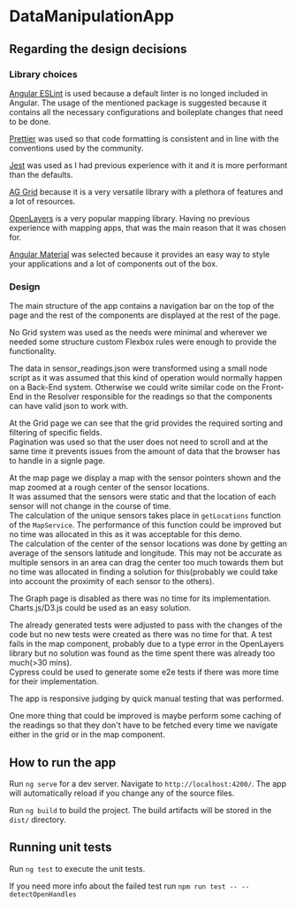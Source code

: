 # DataManipulationApp

## Regarding the design decisions

### Library choices

[Angular ESLint](https://github.com/angular-eslint/angular-eslint) is used because a default linter is no longed included in Angular. The usage of the mentioned package is suggested because it contains all the necessary configurations and boileplate changes that need to be done.

[Prettier](https://prettier.io) was used so that code formatting is consistent and in line with the conventions used by the community.

[Jest](https://jestjs.io/) was used as I had previous experience with it and it is more performant than the defaults.

[AG Grid](https://www.ag-grid.com/) because it is a very versatile library with a plethora of features and a lot of resources.

[OpenLayers](https://openlayers.org/) is a very popular mapping library. Having no previous experience with mapping apps, that was the main reason that it was chosen for.

[Angular Material](https://material.angular.io/) was selected because it provides an easy way to style your applications and a lot of components out of the box.

### Design

The main structure of the app contains a navigation bar on the top of the page and the rest of the components are displayed at the rest of the page.

No Grid system was used as the needs were minimal and wherever we needed some structure custom Flexbox rules were enough to provide the functionality.

The data in sensor_readings.json were transformed using a small node script as it was assumed that this kind of operation would normally happen on a Back-End system. Otherwise we could write similar code on the Front-End in the Resolver responsible for the readings so that the components can have valid json to work with.

At the Grid page we can see that the grid provides the required sorting and filtering of specific fields.  
Pagination was used so that the user does not need to scroll and at the same time it prevents issues from the amount of data that the browser has to handle in a signle page.

At the map page we display a map with the sensor pointers shown and the map zoomed at a rough center of the sensor locations.  
It was assumed that the sensors were static and that the location of each sensor will not change in the course of time.  
The calculation of the unique sensors takes place in `getLocations` function of the `MapService`. The performance of this function could be improved but no time was allocated in this as it was acceptable for this demo.  
The calculation of the center of the sensor locations was done by getting an average of the sensors latitude and longitude. This may not be accurate as multiple sensors in an area can drag the center too much towards them but no time was allocated in finding a solution for this(probably we could take into account the proximity of each sensor to the others).

The Graph page is disabled as there was no time for its implementation. Charts.js/D3.js could be used as an easy solution.

The already generated tests were adjusted to pass with the changes of the code but no new tests were created as there was no time for that.
A test fails in the map component, probably due to a type error in the OpenLayers library but no solution was found as the time spent there was already too much(>30 mins).  
Cypress could be used to generate some e2e tests if there was more time for their implementation.

The app is responsive judging by quick manual testing that was performed.

One more thing that could be improved is maybe perform some caching of the readings so that they don't have to be fetched every time we navigate either in the grid or in the map component.

## How to run the app

Run `ng serve` for a dev server. Navigate to `http://localhost:4200/`. The app will automatically reload if you change any of the source files.

Run `ng build` to build the project. The build artifacts will be stored in the `dist/` directory.

## Running unit tests

Run `ng test` to execute the unit tests.

If you need more info about the failed test run `npm run test -- --detectOpenHandles`
